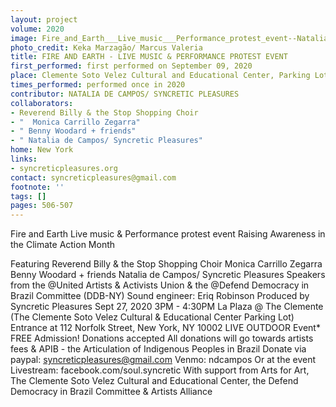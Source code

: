 ```yaml
---
layout: project
volume: 2020
image: Fire_and_Earth___Live_music___Performance_protest_event--Natalia_de_Campos__Syncretic_Pleasures.jpeg
photo_credit: Keka Marzagão/ Marcus Valeria
title: FIRE AND EARTH - LIVE MUSIC & PERFORMANCE PROTEST EVENT
first_performed: first performed on September 09, 2020
place: Clemente Soto Velez Cultural and Educational Center, Parking Lot
times_performed: performed once in 2020
contributor: NATALIA DE CAMPOS/ SYNCRETIC PLEASURES
collaborators:
- Reverend Billy & the Stop Shopping Choir
- "  Monica Carrillo Zegarra"
- " Benny Woodard + friends"
- " Natalia de Campos/ Syncretic Pleasures"
home: New York
links:
- syncreticpleasures.org
contact: syncreticpleasures@gmail.com
footnote: ''
tags: []
pages: 506-507
---
```




Fire and Earth
Live music & Performance protest event
Raising Awareness in the Climate Action Month

Featuring
Reverend Billy & the Stop Shopping Choir 
Monica Carrillo Zegarra
Benny Woodard + friends
Natalia de Campos/ Syncretic Pleasures
Speakers from the @United Artists & Activists Union 
& the @Defend Democracy in Brazil Committee (DDB-NY)
Sound engineer: Eriq Robinson
Produced by Syncretic Pleasures
Sept 27, 2020
3PM - 4:30PM
La Plaza @ The Clemente
(The Clemente Soto Velez Cultural & Educational Center Parking Lot)
Entrance at 112 Norfolk Street, New York, NY 10002
LIVE OUTDOOR Event*
FREE Admission! 
Donations accepted
All donations will go towards artists fees & APIB - the Articulation of Indigenous Peoples in Brazil
Donate via paypal: syncreticpleasures@gmail.com
Venmo: ndcampos
Or at the event
Livestream: facebook.com/soul.syncretic
With support from Arts for Art, The Clemente Soto Velez Cultural and Educational Center, the Defend Democracy in Brazil Committee & Artists Alliance
